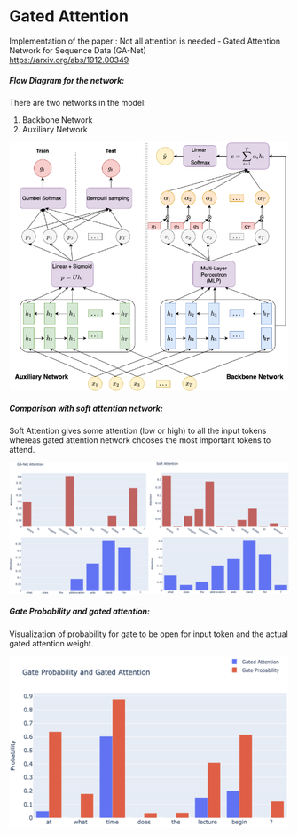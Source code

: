# Gated Attention

Implementation of the paper : Not all attention is needed - Gated Attention Network for Sequence Data (GA-Net)  
https://arxiv.org/abs/1912.00349  

##### Flow Diagram for the network:  
There are two networks in the model:  
1. Backbone Network  
2. Auxiliary Network  

![](images/flow_dia.png?raw=true)  

##### Comparison with soft attention network:
Soft Attention gives some attention (low or high) to all the input tokens whereas gated attention network chooses the most important tokens to attend.

![](images/attention.png?raw=true)

##### Gate Probability and gated attention:
Visualization of probability for gate to be open for input token and the actual gated attention weight.  

![](images/gate_prob_and_attn.png?raw=true)  
                                                                                                   
